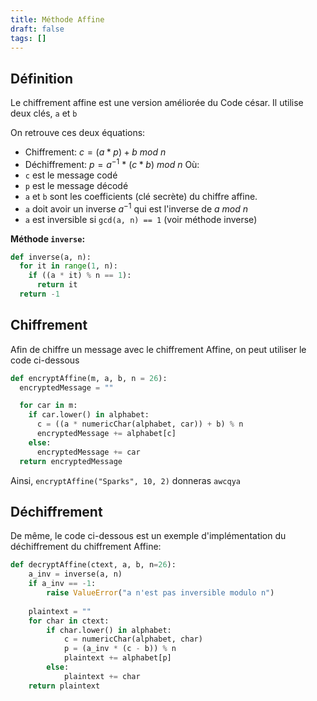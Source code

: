 ```yaml
---
title: Méthode Affine
draft: false
tags: []
---
```

## Définition

Le chiffrement affine est une version améliorée du Code césar.
Il utilise deux clés, `a` et `b`

On retrouve ces deux équations:
- Chiffrement: $c = (a * p) + b\  mod \ n$
- Déchiffrement: $p = a$$^-$$^1$ $*\ (c * b)\ mod\ n$
Où:
- `c` est le message codé
- `p` est le message décodé
- `a` et `b` sont les coefficients (clé secrète) du chiffre affine.
- `a` doit avoir un inverse $a^-$$^1$ qui est l'inverse de $a\ mod\ n$
- `a` est inversible si `gcd(a, n) == 1` (voir méthode inverse)

**Méthode `inverse`:**
```py
def inverse(a, n):
  for it in range(1, n):
    if ((a * it) % n == 1):
      return it
  return -1
```
## Chiffrement

Afin de chiffre un message avec le chiffrement Affine, on peut utiliser le code ci-dessous

```py
def encryptAffine(m, a, b, n = 26):
  encryptedMessage = ""

  for car in m:
    if car.lower() in alphabet:
      c = ((a * numericChar(alphabet, car)) + b) % n
      encryptedMessage += alphabet[c]
    else:
      encryptedMessage += car
  return encryptedMessage
```

Ainsi, `encryptAffine("Sparks", 10, 2)` donneras `awcqya`

## Déchiffrement

De même, le code ci-dessous est un exemple d'implémentation du déchiffrement du chiffrement Affine:

```py
def decryptAffine(ctext, a, b, n=26):
    a_inv = inverse(a, n)
    if a_inv == -1:
        raise ValueError("a n'est pas inversible modulo n")
        
    plaintext = ""
    for char in ctext:
        if char.lower() in alphabet:
            c = numericChar(alphabet, char)
            p = (a_inv * (c - b)) % n
            plaintext += alphabet[p]
        else:
            plaintext += char
    return plaintext
```

